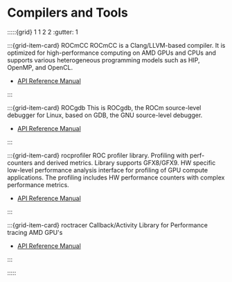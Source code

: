 # Compilers and Tools

:::::{grid} 1 1 2 2
:gutter: 1

:::{grid-item-card} ROCmCC
ROCmCC is a Clang/LLVM-based compiler. It is optimized for high-performance computing on AMD GPUs and CPUs and supports various heterogeneous programming models such as HIP, OpenMP, and OpenCL.

- [API Reference Manual](https://rocmdocs.amd.com/projects/ROCmCC/en/latest/)

:::

:::{grid-item-card} ROCgdb
This is ROCgdb, the ROCm source-level debugger for Linux, based on GDB, the GNU source-level debugger. 

- [API Reference Manual](https://rocmdocs.amd.com/projects/ROCgdb/en/latest/)

:::

:::{grid-item-card} rocprofiler
ROC profiler library. Profiling with perf-counters and derived metrics. Library supports GFX8/GFX9. HW specific low-level performance analysis interface for profiling of GPU compute applications. The profiling includes HW performance counters with complex performance metrics.

- [API Reference Manual](https://rocmdocs.amd.com/projects/rocprofiler/en/latest/)

:::

:::{grid-item-card} roctracer
Callback/Activity Library for Performance tracing AMD GPU's 

- [API Reference Manual](https://rocmdocs.amd.com/projects/roctracer/en/latest/)

:::

:::::
